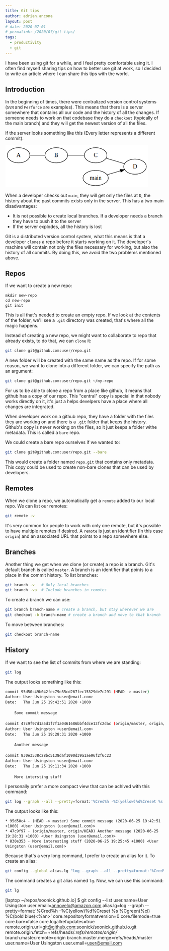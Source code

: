 ```yaml
---
title: Git tips
author: adrian.ancona
layout: post
# date: 2020-07-01
# permalink: /2020/07/git-tips/
tags:
  - productivity
  - git
---
```


I have been using git for a while, and I feel pretty comfortable using it. I often find myself sharing tips on how to better use git at work, so I decided to write an article where I can share this tips with the world.

## Introduction

In the beginning of times, there were centralized version control systems (`SVN` and `Perforce` are examples). This means that there is a server somewhere that contains all our code and the history of all the changes. If someone needs to work on that codebase they do a `checkout` (typically of the main branch) and they will get the newest version of all the files.

If the server looks something like this (Every letter represents a different commit):

[<img src="/images/posts/source-control-server.png" alt="Source control server" />](/images/posts/source-control-server.png)

When a developer checks out `main`, they will get only the files at `D`, the history about the past commits exists only in the server. This has a two main disadvantages:

- It is not possible to create local branches. If a developer needs a branch they have to push it to the server
- If the server explodes, all the history is lost

<!--more-->

Git is a distributed version control system, what this means is that a developer `clones` a repo before it starts working on it. The developer's machine will contain not only the files necessary for working, but also the history of all commits. By doing this, we avoid the two problems mentioned above.

## Repos

If we want to create a new repo:

```
mkdir new-repo
cd new-repo
git init
```

This is all that's needed to create an empty repo. If we look at the contents of the folder, we'll see a `.git` directory was created, that's where all the magic happens.

Instead of creating a new repo, we might want to collaborate to repo that already exists, to do that, we can `clone` it:

```sh
git clone git@github.com:user/repo.git
```

A new folder will be created with the same name as the repo. If for some reason, we want to clone into a different folder, we can specify the path as an argument:

```sh
git clone git@github.com:user/repo.git ~/my-repo
```

For us to be able to clone a repo from a place like github, it means that github has a copy of our repo. This "central" copy is special in that nobody works directly on it, it's just a helps develpers have a place where all changes are integrated.

When developer work on a github repo, they have a folder with the files they are working on and there is a `.git` folder that keeps the history. Github's copy is never working on the files, so it just keeps a folder withe metadata. This is called a `bare` repo.

We could create a bare repo ourselves if we wanted to:

```sh
git clone git@github.com:user/repo.git --bare
```

This would create a folder named `repo.git` that contains only metadata. This copy could be used to create non-bare clones that can be used by developers.

## Remotes

When we clone a repo, we automatically get a `remote` added to our local repo. We can list our remotes:

```sh
git remote -v
```

It's very common for people to work with only one remote, but it's possible to have multiple remotes if desired. A `remote` is just an identifier (In this case `origin`) and an associated URL that points to a repo somewhere else.

## Branches

Another thing we get when we clone (or create) a repo is a branch. Git's default branch is called `master`. A branch is an identifier that points to a place in the commit history. To list branches:

```sh
git branch -v   # Only local branches
git branch -va  # Include branches in remotes
```

To create a branch we can use:

```sh
git branch branch-name # create a branch, but stay wherever we are
git checkout -b branch-name # create a branch and move to that branch
```

To move between branches:

```sh
git checkout branch-name
```

## History

If we want to see the list of commits from where we are standing:

```sh
git log
```

The output looks something like this:

```sh
commit 95d50c49b042fec79e85cd267fec15329de7c291 (HEAD -> master)
Author: User Usingston <user@email.com>
Date:   Thu Jun 25 19:42:51 2020 +1000

    Some commit message

commit 47c9f97d1a5d1f7f1a0461686bbf4dce13fc2dac (origin/master, origin/HEAD)
Author: User Usingston <user@email.com>
Date:   Thu Jun 25 19:28:31 2020 +1000

    Another message

commit 830e3538c28bc5138daf1090d39a1ae96f2f6c23
Author: User Usingston <user@email.com>
Date:   Thu Jun 25 19:11:34 2020 +1000

    More intersting stuff
```

I personally prefer a more compact view that can be achived with this command:

```sh
git log --graph --all --pretty=format:'%Cred%h -%C(yellow)%d%Creset %s %Cgreen(%ci) %C(bold blue)<%an (%ae)>'
```

The output looks like this:

```
* 95d50c4 - (HEAD -> master) Some commit message (2020-06-25 19:42:51 +1000) <User Usingston (user@email.com)>
* 47c9f97 - (origin/master, origin/HEAD) Another message (2020-06-25 19:28:31 +1000) <User Usingston (user@email.com)>
* 830e353 - More interesting stuff (2020-06-25 19:25:45 +1000) <User Usingston (user@email.com)>
```

Because that's a very long command, I prefer to create an alias for it. To create an alias:

```sh
git config --global alias.lg "log --graph --all --pretty=format:'%Cred%h -%C(yellow)%d%Creset %s %Cgreen(%ci) %C(bold blue)<%an (%ae)>'"
```

The command creates a git alias named `lg`. Now, we can use this command:

```sh
git lg
```













[laptop ~/repos/soonick.github.io] $ git config --list
user.name=User Usingston
user.email=annovelo@amazon.com
alias.lg=log --graph --pretty=format:'%Cred%h -%C(yellow)%d%Creset %s %Cgreen(%ci) %C(bold blue)<%an>'
core.repositoryformatversion=0
core.filemode=true
core.bare=false
core.logallrefupdates=true
remote.origin.url=git@github.com:soonick/soonick.github.io.git
remote.origin.fetch=+refs/heads/*:refs/remotes/origin/*
branch.master.remote=origin
branch.master.merge=refs/heads/master
user.name=User Usingston
user.email=user@email.com
